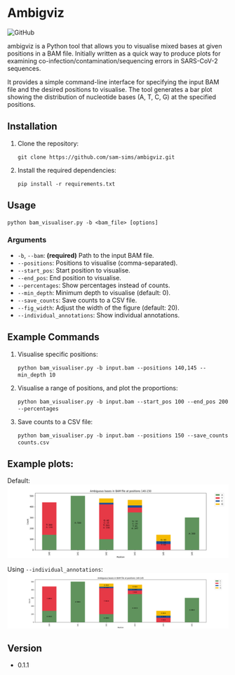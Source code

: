 # Ambigviz

![GitHub](https://img.shields.io/badge/Python-3.6%2B-blue)

ambigviz is a Python tool that allows you to visualise mixed bases at given positions in a BAM file. Initially written as a quick way to produce plots for examining co-infection/contamination/sequencing errors in SARS-CoV-2 sequences.

It provides a simple command-line interface for specifying the input BAM file and the desired positions to visualise. The tool generates a bar plot showing the distribution of nucleotide bases (A, T, C, G) at the specified positions.

## Installation

1. Clone the repository:

   ```
   git clone https://github.com/sam-sims/ambigviz.git
   ```

2. Install the required dependencies:

   ```
   pip install -r requirements.txt
   ```

## Usage

```
python bam_visualiser.py -b <bam_file> [options]
```

### Arguments

- `-b`, `--bam`: **(required)** Path to the input BAM file.
- `--positions`: Positions to visualise (comma-separated).
- `--start_pos`: Start position to visualise.
- `--end_pos`: End position to visualise.
- `--percentages`: Show percentages instead of counts.
- `--min_depth`: Minimum depth to visualise (default: 0).
- `--save_counts`: Save counts to a CSV file.
- `--fig_width`: Adjust the width of the figure (default: 20).
- `--individual_annotations`: Show individual annotations.

## Example Commands

1. Visualise specific positions:

   ```
   python bam_visualiser.py -b input.bam --positions 140,145 --min_depth 10
   ```

2. Visualise a range of positions, and plot the proportions:

   ```
   python bam_visualiser.py -b input.bam --start_pos 100 --end_pos 200 --percentages
   ```

3. Save counts to a CSV file:

   ```
   python bam_visualiser.py -b input.bam --positions 150 --save_counts counts.csv
   ```

## Example plots:

Default: 
![](img/pileup.png)

Using `--individual_annotations`:
![](img/pileup_indiv.png)

## Version

- 0.1.1